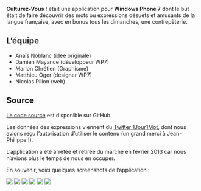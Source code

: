 ﻿**Culturez-Vous !** était une application pour **Windows Phone 7** dont le but était de faire découvrir des mots ou expressions désuets et amusants de la langue française, avec en bonus tous les dimanches, une contrepèterie.

## L’équipe

- Anaïs Noblanc (idée originale)
- Damien Mayance (développeur WP7)
- Marion Chrétien (Graphisme)
- Matthieu Oger (designer WP7)
- Nicolas Pillon (web)

## Source

[Le code source](https://github.com/Valryon/Culturez-Vous/tree/master/app/wp7) est disponible sur GitHub.

Les données des expressions viennent du [Twitter 1Jour1Mot](http://twitter.com/1Jour1Mot), dont nous avions reçu l’autorisation d’utiliser le contenu (un grand merci à Jean-Philippe !).

L’application a été arrêtée et retirée du marché en février 2013 car nous n’avions plus le temps de nous en occuper.

En souvenir, voici quelques screenshots de l’application :

<img src="http://uppix.net/d/5/8/1e19cf19e36ce6e336426044d758f.png" />

<img src="http://uppix.net/1/9/6/775afc4e837235755225195841fbc.png" />

<img src="http://uppix.net/4/3/0/3f61380b6436cdb128378e0b967fc.png" />

<img src="http://uppix.net/a/c/8/a205bc4014966570ef4e140224cb1.png" />

<img src="http://uppix.net/5/9/c/1a5883d18a9b1f5711a293a1d0cb9.png" />

<img src="http://uppix.net/c/0/f/6a41f2c168f297eade54a9786618d.png" />